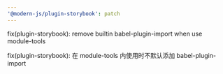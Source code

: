 ```yaml
---
'@modern-js/plugin-storybook': patch
---
```


fix(plugin-storybook): remove builtin babel-plugin-import when use module-tools

fix(plugin-storybook): 在 module-tools 内使用时不默认添加 babel-plugin-import
